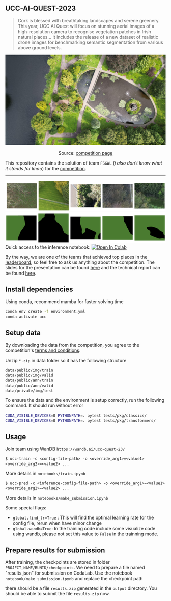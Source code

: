 ## UCC-AI-QUEST-2023

> Cork is blessed with breathtaking landscapes and serene greenery. This year, UCC AI Quest will focus on stunning aerial images of a high-resolution camera to recognise vegetation patches in Irish natural places... It includes the release of a new dataset of realistic drone images for benchmarking semantic segmentation from various above ground levels.

![image](assets/thumbnail.jpeg)

<!-- center align -->
<!-- source: [Competition page](https://aihub.ml/competitions/623) -->
<p align="center">
    Source:
    <a href="https://aihub.ml/competitions/623">
    competition page
    </a>
</p>

This repository contains the solution of team `FSGWL` (_i also don't know what it stands for lmao_) for the [competition](https://aihub.ml/competitions/623).

---

![image](assets/imgs.png)
![image](assets/mask.png)
Quick access to the inference notebook:
<a href="https://colab.research.google.com/github/nhtlongcs/ucc-ai-quest-2023/blob/main/notebooks/solution.ipynb">
<img src="https://colab.research.google.com/assets/colab-badge.svg" alt="Open In Colab"/>
</a>

By the way, we are one of the teams that achieved top places in the [leaderboard](https://aihub.ml/competitions/623#results), so feel free to ask us anything about the competition. The slides for the presentation can be found [here]() and the technical report can be found [here]().

## Install dependencies

Using conda, recommend mamba for faster solving time

```bash
conda env create -f environment.yml
conda activate ucc
```

## Setup data

By downloading the data from the competition, you agree to the competition's [terms and conditions](https://aihub.ml/competitions/623#learn_the_details-terms_and_conditions).

Unzip `*.zip` in data folder so it has the following structure

```
data/public/img/train
data/public/img/valid
data/public/ann/train
data/public/ann/valid
data/private/img/test
```

To ensure the data and the environment is setup correctly, run the following command. It should run without error

```bash
CUDA_VISIBLE_DEVICES=0 PYTHONPATH=. pytest tests/pkg/classics/
CUDA_VISIBLE_DEVICES=0 PYTHONPATH=. pytest tests/pkg/transformers/
```

## Usage

Join team using WanDB `https://wandb.ai/ucc-quest-23/`

```
$ ucc-train -c <config-file-path> -o <override_arg1>=<value1> <override_arg2>=<value2> ...
```

More details in `notebooks/train.ipynb`

```
$ ucc-pred -c <inference-config-file-path> -o <override_arg1>=<value1> <override_arg2>=<value2> ...
```

More details in `notebooks/make_submission.ipynb`

Some special flags:

-   `global.find_lr=True` : This will find the optimal learning rate for the config file, rerun when have minor change
-   `global.wandb=True`: In the training code include some visualize code using wandb, please not set this value to `False` in the trainning mode.

## Prepare results for submission

After training, the checkpoints are stored in folder `PROJECT_NAME/RUNID/checkpoints`. We need to prepare a file named "results.json" for submission on CodaLab. Use the notebook `notebook/make_submission.ipynb` and replace the checkpoint path

there should be a file `results.zip` generated in the `output` directory. You should be able to submit the file `results.zip` now.
